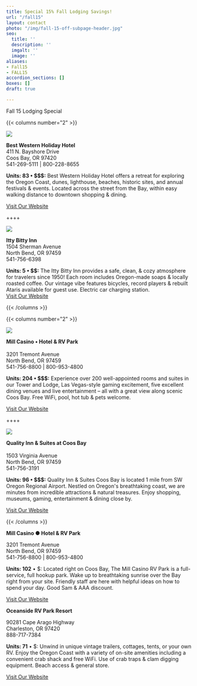 ```yaml
---
title: Special 15% Fall Lodging Savings!
url: "/fall15"
layout: contact
photo: "/img/fall-15-off-subpage-header.jpg"
seo:
  title: ''
  description: ''
  imgalt: ''
  image: ''
aliases:
- Fall15
- FALL15
accordion_sections: []
boxes: []
draft: true

---
```

Fall 15 Lodging Special

{{< columns number="2" >}}

![](/img/New-Best-Western-exterior.jpg)

**Best Western Holiday Hotel**<br>
411 N. Bayshore Drive  
Coos Bay, OR 97420  
541-269-5111 | 800-228-8655

**Units: 83 • $$$:** Best Western Holiday Hotel offers a retreat for exploring the Oregon Coast, dunes, lighthouse, beaches, historic sites, and annual festivals & events. Located across the street from the Bay, within easy walking distance to downtown shopping & dining.

[Visit Our Website](https://www.bestwestern.com/en_US.html)

\++++

![](/img/Itty-Bitty.jpg)

**Itty Bitty Inn**<br>
1504 Sherman Avenue  
North Bend, OR 97459  
541-756-6398

**Units: 5 • $$:** The Itty Bitty Inn provides a safe, clean, & cozy atmosphere for travelers since 1950! Each room includes Oregon-made soaps & locally roasted coffee. Our vintage vibe features bicycles, record players & rebuilt Ataris available for guest use. Electric car charging station.  
[Visit Our Website](https://www.ittybittyinn.com/)

{{< /columns >}}

{{< columns number="2" >}}

![](/img/Mill-hotelfront-cement-fixed.jpg)

**Mill Casino • Hotel & RV Park**<br>  
3201 Tremont Avenue  
North Bend, OR 97459  
541-756-8800 | 800-953-4800

**Units: 204 • $$$:** Experience over 200 well-appointed rooms and suites in our Tower and Lodge, Las Vegas-style gaming excitement, five excellent dining venues and live entertainment – all with a great view along scenic Coos Bay. Free WiFi, pool, hot tub & pets welcome.

[Visit Our Website](https://www.themillcasino.com)

\++++ 

![](/img/quality-inn-and-suites.jpg)

**Quality Inn & Suites at Coos Bay**<br>  
1503 Virginia Avenue  
North Bend, OR 97459  
541-756-3191

**Units: 96 • $$$:** Quality Inn & Suites Coos Bay is located 1 mile from SW Oregon Regional Airport. Nestled on Oregon's breathtaking coast, we are minutes from incredible attractions & natural treasures. Enjoy shopping, museums, gaming, entertainment & dining close by.

[Visit Our Website](https://www.coosbayinn.com/)

 {{< /columns >}}

**Mill Casino ● Hotel & RV Park**

3201 Tremont Avenue  
North Bend, OR 97459  
541-756-8800 | 800-953-4800

**Units: 102** • $: Located right on Coos Bay, The Mill Casino RV Park is a full-service, full hookup park. Wake up to breathtaking sunrise over the Bay right from your site. Friendly staff are here with helpful ideas on how to spend your day. Good Sam & AAA discount.

[Visit Our Website](https://www.themillcasino.com)

**Oceanside RV Park Resort**

90281 Cape Arago Highway  
Charleston, OR 97420  
888-717-7384

**Units: 71** • $: Unwind in unique vintage trailers, cottages, tents, or your own RV. Enjoy the Oregon Coast with a variety of on-site amenities including a convenient crab shack and free WiFi. Use of crab traps & clam digging equipment. Beach access & general store.

[Visit Our Website](https://www.sunrvresorts.com/resorts/the-northwest/oregon/oceanside-rv-resort)